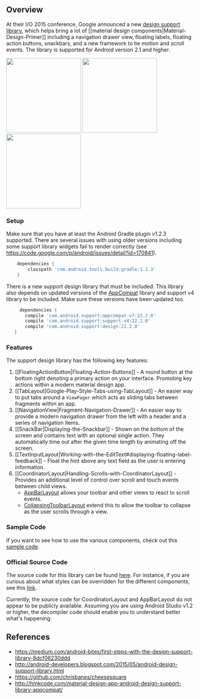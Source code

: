 ## Overview

At their I/O 2015 conference, Google announced a new [design support library](http://android-developers.blogspot.com/2015/05/android-design-support-library.html), which helps bring a lot of [[material design components|Material-Design-Primer]] including a navigation drawer view, floating labels, floating action buttons, snackbars, and a new framework to tie motion and scroll events.  The library is supported for Android version 2.1 and higher. 

<img src="http://cdn.androidpolice.com/wp-content/uploads/2014/10/nexus2cee_67-351x625.png" width="200" />
<a href="https://github.com/chrisbanes/cheesesquare"><img src="http://i.stack.imgur.com/Wb28n.png" width="200" /></a>
<a href="https://github.com/codepath/android_guides/wiki/Displaying-the-Snackbar"><img src="http://i.imgur.com/JSdKnP2.png" width="200" /></a>

### Setup

Make sure that you have at least the Android Gradle plugin v1.2.3 supported.  There are several issues with using older versions including some support library widgets fail to render correctly (see  https://code.google.com/p/android/issues/detail?id=170841).  

```gradle
    dependencies {
        classpath 'com.android.tools.build:gradle:1.2.3'
    }
```
There is a new support design library that must be included.   This library also depends on updated versions of the [AppCompat](http://android-developers.blogspot.com/2014/10/appcompat-v21-material-design-for-pre.html) library and support v4 library to be included.  Make sure these versions have been updated too.

   ```gradle
        dependencies {
          compile 'com.android.support:appcompat-v7:22.2.0'
          compile 'com.android.support:support-v4:22.2.0'
          compile 'com.android.support:design:22.2.0'
      }
   ```

### Features

The support design library has the following key features:

1. [[FloatingActionButton|Floating-Action-Buttons]] - A round button at the bottom right denoting a primary action on your interface. Promoting key actions within a modern material design app.
2. [[TabLayout|Google-Play-Style-Tabs-using-TabLayout]] - An easier way to put tabs around a `ViewPager` which acts as sliding tabs between fragments within an app.
3. [[NavigationView|Fragment-Navigation-Drawer]] - An easier way to provide a modern navigation drawer from the left with a header and a series of navigation items. 
4. [[SnackBar|Displaying-the-Snackbar]] - Shown on the bottom of the screen and contains text with an optional single action. They automatically time out after the given time length by animating off the screen.
5. [[TextInputLayout|Working-with-the-EditText#displaying-floating-label-feedback]] - Float the hint above any text field as the user is entering information. 
6. [[CoordinatorLayout|Handling-Scrolls-with-CoordinatorLayout]] - Provides an additional level of control over scroll and touch events between child views.
     * [AppBarLayout](http://developer.android.com/reference/android/support/design/widget/AppBarLayout.html) allows your toolbar and other views to react to scroll events. 
     * [CollapsingToolbarLayout](http://developer.android.com/reference/android/support/design/widget/CollapsingToolbarLayout.html) extend this to allow the toolbar to collapse as the user scrolls through a view.  

### Sample Code

If you want to see how to use the various components, check out this [sample code](https://github.com/chrisbanes/cheesesquare).

### Official Source Code

The source code for this library can be found [here](https://android.googlesource.com/platform/frameworks/support.git/+/master/design/).  For instance, if you are curious about what styles can be overridden for the different components, see this [link](https://android.googlesource.com/platform/frameworks/support.git/+/master/design/res/values/styles.xml).

Currently, the source code for CoordinatorLayout and AppBarLayout do not appear to be publicly available.  Assuming you are using Android Studio v1.2 or higher, the decompiler code should enable you to understand better what's happening.

## References

* <https://medium.com/android-bites/first-steps-with-the-design-support-library-8dcf06230ddd>
* <http://android-developers.blogspot.com/2015/05/android-design-support-library.html>
* <https://github.com/chrisbanes/cheesesquare>
* <http://hmkcode.com/material-design-app-android-design-support-library-appcompat/>